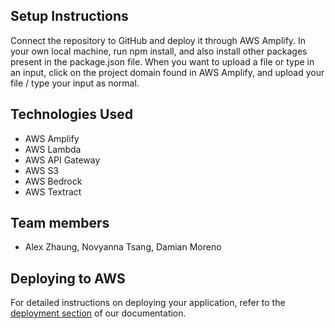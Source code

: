 ## Setup Instructions
Connect the repository to GitHub and deploy it through AWS Amplify. In your own local machine, run npm install, and also install other packages present in the package.json file. When you want to upload a file or type in an input, click on the project domain found in AWS Amplify, and upload your file / type your input as normal.

## Technologies Used

- AWS Amplify
- AWS Lambda
- AWS API Gateway
- AWS S3
- AWS Bedrock
- AWS Textract

## Team members

- Alex Zhaung, Novyanna Tsang, Damian Moreno

## Deploying to AWS

For detailed instructions on deploying your application, refer to the [deployment section](https://docs.amplify.aws/react/start/quickstart/#deploy-a-fullstack-app-to-aws) of our documentation.
